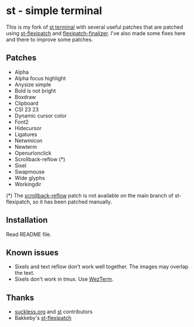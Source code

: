 # st - simple terminal

This is my fork of [st terminal](https://st.suckless.org/) with several useful patches that are patched using [st-flexipatch](https://github.com/bakkeby/st-flexipatch) and [flexipatch-finalizer](https://github.com/bakkeby/flexipatch-finalizer). I've also made some fixes here and there to improve some patches.

## Patches

- Alpha
- Alpha focus highlight
- Anysize simple
- Bold is not bright
- Boxdraw
- Clipboard
- CSI 23 23
- Dynamic cursor color
- Font2
- Hidecursor
- Ligatures
- Netwmicon
- Newterm
- Openurlonclick
- Scrollback-reflow (*)
- Sixel
- Swapmouse
- Wide glyphs
- Workingdir

(*) The [scrollback-reflow](https://st.suckless.org/patches/scrollback/) patch is not available on the main branch of st-flexipatch, so it has been patched manually.

## Installation

Read README file.

## Known issues

- Sixels and text reflow don't work well together. The images may overlap the text.
- Sixels don't work in tmux. Use [WezTerm](https://github.com/wez/wezterm).

## Thanks

- [suckless.org](https://suckless.org/) and [st](https://st.suckless.org/) contributors
- Bakkeby's [st-flexipatch](https://github.com/bakkeby/st-flexipatch)
